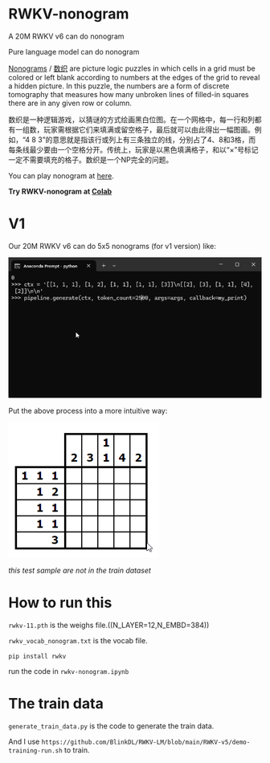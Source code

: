 # RWKV-nonogram
A 20M RWKV v6 can do nonogram

Pure language model can do nonogram

[Nonograms](https://en.wikipedia.org/wiki/Nonogram) / [数织](https://zh.wikipedia.org/wiki/%E6%95%B8%E7%B9%94) are picture logic puzzles in which cells in a grid must be colored or left blank according to numbers at the edges of the grid to reveal a hidden picture. In this puzzle, the numbers are a form of discrete tomography that measures how many unbroken lines of filled-in squares there are in any given row or column. 

数织是一种逻辑游戏，以猜谜的方式绘画黑白位图。在一个网格中，每一行和列都有一组数，玩家需根据它们来填满或留空格子，最后就可以由此得出一幅图画。例如，“4 8 3”的意思就是指该行或列上有三条独立的线，分别占了4、8和3格，而每条线最少要由一个空格分开。传统上，玩家是以黑色填满格子，和以“×”号标记一定不需要填充的格子。数织是一个NP完全的问题。

You can play nonogram at [here](https://www.puzzle-nonograms.com/).

**Try RWKV-nonogram at [Colab](https://colab.research.google.com/drive/1HZnIlu4U56vk1ECLLVoQkdrwRdMEn_gZ?usp=sharing)** 

# V1

Our 20M RWKV v6 can do 5x5 nonograms (for v1 version) like:

![](rwkv.gif)

Put the above process into a more intuitive way:

![](visualize.gif)

*this test sample are not in the train dataset*

# How to run this

`rwkv-11.pth` is the weighs file.((N_LAYER=12,N_EMBD=384))

`rwkv_vocab_nonogram.txt` is the vocab file.

```
pip install rwkv
```

run the code in `rwkv-nonogram.ipynb`

# The train data

`generate_train_data.py` is the code to generate the train data.

And I use `https://github.com/BlinkDL/RWKV-LM/blob/main/RWKV-v5/demo-training-run.sh` to train.
